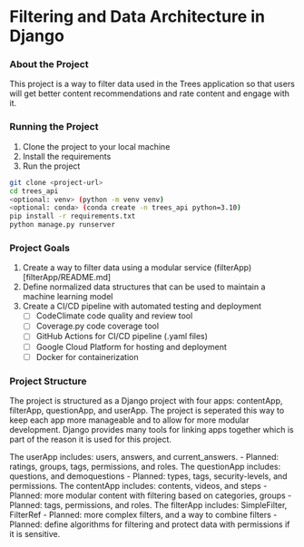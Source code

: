 # Filtering and Data Architecture in Django

### About the Project
This project is a way to filter data used in the Trees application so that
users will get better content recommendations and rate content and engage with it.

### Running the Project

1. Clone the project to your local machine
2. Install the requirements
3. Run the project

```bash
git clone <project-url>
cd trees_api
<optional: venv> (python -m venv venv)
<optional: conda> (conda create -n trees_api python=3.10)
pip install -r requirements.txt
python manage.py runserver
```

### Project Goals
1. Create a way to filter data using a modular service (filterApp)[filterApp/README.md]
2. Define normalized data structures that can be used to maintain a machine learning model
3. Create a CI/CD pipeline with automated testing and deployment
    - [ ] CodeClimate code quality and review tool
    - [ ] Coverage.py code coverage tool
    - [ ] GitHub Actions for CI/CD pipeline (.yaml files)
    - [ ] Google Cloud Platform for hosting and deployment
    - [ ] Docker for containerization

### Project Structure
The project is structured as a Django project with four apps: contentApp, filterApp,
questionApp, and userApp. The project is seperated this way to keep each app more 
manageable and to allow for more modular development. Django provides many tools
for linking apps together which is part of the reason it is used for this project.

The userApp includes: users, answers, and current_answers.
    - Planned: ratings, groups, tags, permissions, and roles.
The questionApp includes: questions, and demoquestions
    - Planned: types, tags, security-levels, and permissions.
The contentApp includes: contents, videos, and steps
    - Planned: more modular content with filtering based on categories, groups
    - Planned: tags, permissions, and roles.
The filterApp includes: SimpleFilter, FilterRef
    - Planned: more complex filters, and a way to combine filters
    - Planned: define algorithms for filtering and protect data with permissions
    if it is sensitive.
